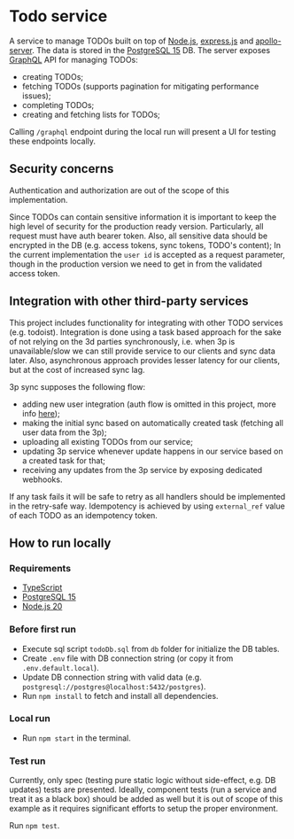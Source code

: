 # Todo service

A service to manage TODOs built on top of [Node.js](https://nodejs.org/en),
[express.js](https://expressjs.com/) and [apollo-server](https://www.apollographql.com/docs/apollo-server/).
The data is stored in the [PostgreSQL 15](https://www.postgresql.org/download/) DB.
The server exposes [GraphQL](https://graphql.org/) API for managing TODOs:

-   creating TODOs;
-   fetching TODOs (supports pagination for mitigating performance issues);
-   completing TODOs;
-   creating and fetching lists for TODOs;

Calling `/graphql` endpoint during the local run will present a UI for testing these endpoints locally.

## Security concerns

Authentication and authorization are out of the scope of this implementation.

Since TODOs can contain sensitive information it is important to keep the high level of security
for the production ready version. Particularly, all request must have auth bearer token.
Also, all sensitive data should be encrypted in the DB (e.g. access tokens, sync tokens, TODO's content);
In the current implementation the `user id` is accepted as a request parameter,
though in the production version we need to get in from the validated access token.

## Integration with other third-party services

This project includes functionality for integrating with other TODO services (e.g. todoist).
Integration is done using a task based approach for the sake of not relying on the 3d parties synchronously,
i.e. when 3p is unavailable/slow we can still provide service to our clients and sync data later.
Also, asynchronous approach provides lesser latency for our clients, but at the cost of increased sync lag.

3p sync supposes the following flow:

-   adding new user integration (auth flow is omitted in this project, more info [here](https://developer.todoist.com/guides/#authorization));
-   making the initial sync based on automatically created task (fetching all user data from the 3p);
-   uploading all existing TODOs from our service;
-   updating 3p service whenever update happens in our service based on a created task for that;
-   receiving any updates from the 3p service by exposing dedicated webhooks.

If any task fails it will be safe to retry as all handlers should be implemented in the retry-safe way.
Idempotency is achieved by using `external_ref` value of each TODO as an idempotency token.

## How to run locally

### Requirements

-   [TypeScript](https://www.typescriptlang.org/)
-   [PostgreSQL 15](https://www.postgresql.org/download/)
-   [Node.js 20](https://nodejs.org/en)

### Before first run

-   Execute sql script `todoDb.sql` from `db` folder for initialize the DB tables.
-   Create `.env` file with DB connection string (or copy it from `.env.default.local`).
-   Update DB connection string with valid data (e.g. `postgresql://postgres@localhost:5432/postgres`).
-   Run `npm install` to fetch and install all dependencies.

### Local run

-   Run `npm start` in the terminal.

### Test run

Currently, only spec (testing pure static logic without side-effect, e.g. DB updates) tests are presented.
Ideally, component tests (run a service and treat it as a black box) should be added as well
but it is out of scope of this example as it requires significant efforts to setup the proper environment.

Run `npm test`.
